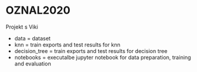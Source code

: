 # OZNAL2020
Projekt s Viki

- data = dataset
- knn = train exports and test results for knn
- decision_tree = train exports and test results for decision tree
- notebooks = executalbe jupyter notebook for data preparation, training and evaluation
